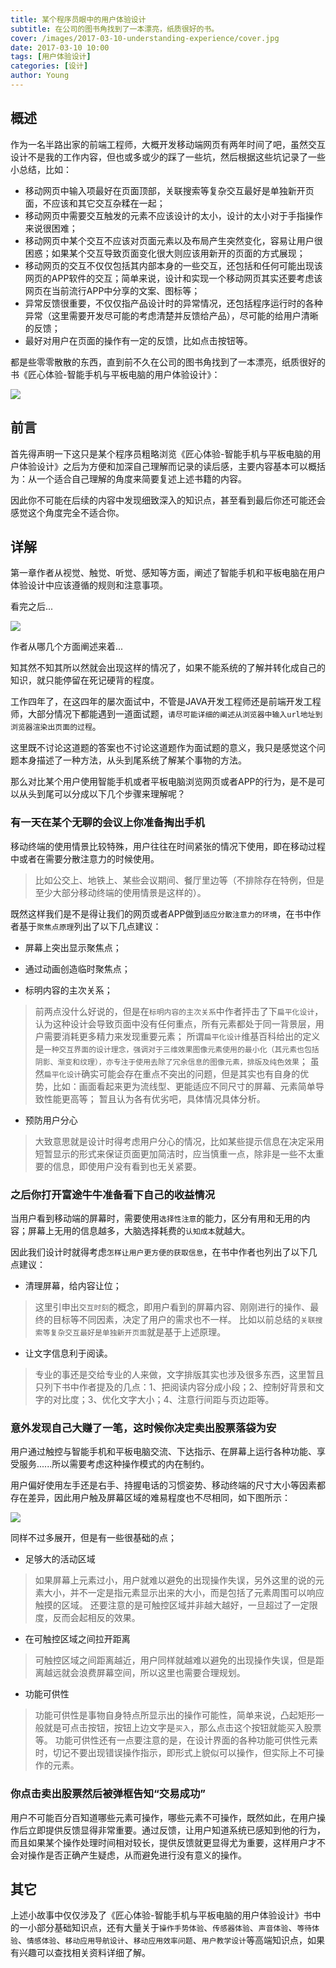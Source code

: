 ```yaml
---
title: 某个程序员眼中的用户体验设计
subtitle: 在公司的图书角找到了一本漂亮，纸质很好的书。
cover: /images/2017-03-10-understanding-experience/cover.jpg
date: 2017-03-10 10:00
tags: [用户体验设计]
categories: [设计]
author: Young
---
```


## 概述

作为一名半路出家的前端工程师，大概开发移动端网页有两年时间了吧，虽然交互设计不是我的工作内容，但也或多或少的踩了一些坑，然后根据这些坑记录了一些小总结，比如：

+ 移动网页中输入项最好在页面顶部，关联搜索等复杂交互最好是单独新开页面，不应该和其它交互杂糅在一起；
+ 移动网页中需要交互触发的元素不应该设计的太小，设计的太小对于手指操作来说很困难；
+ 移动网页中某个交互不应该对页面元素以及布局产生突然变化，容易让用户很困惑；如果某个交互导致页面变化很大则应该用新开的页面的方式展现；
+ 移动网页的交互不仅仅包括其内部本身的一些交互，还包括和任何可能出现该网页的APP软件的交互；简单来说，设计和实现一个移动网页其实还要考虑该网页在当前流行APP中分享的文案、图标等；
+ 异常反馈很重要，不仅仅指产品设计时的异常情况，还包括程序运行时的各种异常（这里需要开发尽可能的考虑清楚并反馈给产品），尽可能的给用户清晰的反馈；
+ 最好对用户在页面的操作有一定的反馈，比如点击按钮等。

都是些零零散散的东西，直到前不久在公司的图书角找到了一本漂亮，纸质很好的书《匠心体验-智能手机与平板电脑的用户体验设计》：

<img src="https://raw.githubusercontent.com/newbieYoung/NewbieWebArticles/master/images/understanding-experience-0.jpg">

<!--more-->

## 前言

首先得声明一下这只是某个程序员粗略浏览《匠心体验-智能手机与平板电脑的用户体验设计》之后为方便和加深自己理解而记录的读后感，主要内容基本可以概括为：从一个适合自己理解的角度来简要复述上述书籍的内容。

因此你不可能在后续的内容中发现细致深入的知识点，甚至看到最后你还可能还会感觉这个角度完全不适合你。

## 详解

第一章作者从视觉、触觉、听觉、感知等方面，阐述了智能手机和平板电脑在用户体验设计中应该遵循的规则和注意事项。

看完之后...

<img src="https://raw.githubusercontent.com/newbieYoung/NewbieWebArticles/master/images/understanding-experience-1.jpg">

作者从哪几个方面阐述来着...

知其然不知其所以然就会出现这样的情况了，如果不能系统的了解并转化成自己的知识，就只能停留在死记硬背的程度。

工作四年了，在这四年的屡次面试中，不管是JAVA开发工程师还是前端开发工程师，大部分情况下都能遇到一道面试题，`请尽可能详细的阐述从浏览器中输入url地址到浏览器渲染出页面的过程`。

这里既不讨论这道题的答案也不讨论这道题作为面试题的意义，我只是感觉这个问题本身描述了一种方法，从头到尾系统了解某个事物的方法。

那么对比某个用户使用智能手机或者平板电脑浏览网页或者APP的行为，是不是可以从头到尾可以分成以下几个步骤来理解呢？

### 有一天在某个无聊的会议上你准备掏出手机

移动终端的使用情景比较特殊，用户往往在时间紧张的情况下使用，即在移动过程中或者在需要分散注意力的时候使用。

> 比如公交上、地铁上、某些会议期间、餐厅里边等（不排除存在特例，但是至少大部分移动终端的使用情景是这样的）。

既然这样我们是不是得让我们的网页或者APP做到`适应分散注意力的环境`，在书中作者基于`聚焦点原理`列出了以下几点建议：

+ 屏幕上突出显示聚焦点；
+ 通过动画创造临时聚焦点；

+ 标明内容的主次关系；
> 前两点没什么好说的，但是在`标明内容的主次关系`中作者抨击了下`扁平化设计`，认为这种设计会导致页面中没有任何重点，所有元素都处于同一背景层，用户需要消耗更多精力来发现重要元素；
> 所谓`扁平化设计`维基百科给出的定义是`一种交互界面的设计理念，强调对于三维效果图像元素使用的最小化（其元素也包括阴影、渐变和纹理），亦专注于使用去除了冗余信息的图像元素，排版及纯色效果`；
> 虽然`扁平化设计`确实可能会存在重点不突出的问题，但是其实也有自身的优势，比如：画面看起来更为流线型、更能适应不同尺寸的屏幕、元素简单导致性能更高等；
> 暂且认为各有优劣吧，具体情况具体分析。

+ 预防用户分心
> 大致意思就是设计时得考虑用户分心的情况，比如某些提示信息在决定采用短暂显示的形式来保证页面更加简洁时，应当慎重一点，除非是一些不太重要的信息，即使用户没有看到也无关紧要。

### 之后你打开富途牛牛准备看下自己的收益情况

当用户看到移动端的屏幕时，需要使用`选择性注意`的能力，区分有用和无用的内容；屏幕上无用的信息越多，大脑选择耗费的`认知成本`就越大。

因此我们设计时就得考虑`怎样让用户更方便的获取信息`，在书中作者也列出了以下几点建议：

+ 清理屏幕，给内容让位；
> 这里引申出`交互时刻`的概念，即用户看到的屏幕内容、刚刚进行的操作、最终的目标等不同因素，决定了用户的需求也不一样。
> 比如以前总结的`关联搜索等复杂交互最好是单独新开页面`就是基于上述原理。

+ 让文字信息利于阅读。
> 专业的事还是交给专业的人来做，文字排版其实也涉及很多东西，这里暂且只列下书中作者提及的几点：1、把阅读内容分成小段；2、控制好背景和文字的对比度；3、优化文字大小；4、注意行间距与页边距等。

### 意外发现自己大赚了一笔，这时候你决定卖出股票落袋为安

用户通过触控与智能手机和平板电脑交流、下达指示、在屏幕上运行各种功能、享受服务......所以需要考虑这种操作模式的内在制约。

用户偏好使用左手还是右手、持握电话的习惯姿势、移动终端的尺寸大小等因素都存在差异，因此用户触及屏幕区域的难易程度也不尽相同，如下图所示：

<img src="https://raw.githubusercontent.com/newbieYoung/NewbieWebArticles/master/images/understanding-experience-2.jpg">

同样不过多展开，但是有一些很基础的点；

+ 足够大的活动区域
> 如果屏幕上元素过小，用户就难以避免的出现操作失误，另外这里的说的元素大小，并不一定是指元素显示出来的大小，而是包括了元素周围可以响应触摸的区域。
> 还要注意的是可触控区域并非越大越好，一旦超过了一定限度，反而会起相反的效果。

+ 在可触控区域之间拉开距离
> 可触控区域之间距离越近，用户同样就越难以避免的出现操作失误，但是距离越远就会浪费屏幕空间，所以这里也需要合理规划。

+ 功能可供性
> 功能可供性是事物自身特点所显示出的操作可能性，简单来说，凸起矩形一般就是可点击按钮，按钮上边文字是`买入`，那么点击这个按钮就能买入股票等。
> 功能可供性还有一点要注意的是，在设计界面的各种功能可供性元素时，切记不要出现错误操作指示，即形式上貌似可以操作，但实际上不可操作的元素。

### 你点击卖出股票然后被弹框告知“交易成功”

用户不可能百分百知道哪些元素可操作，哪些元素不可操作，既然如此，在用户操作后立即提供反馈显得非常重要。通过反馈，让用户知道系统已感知到他的行为，而且如果某个操作处理时间相对较长，提供反馈就更显得尤为重要，这样用户才不会对操作是否正确产生疑虑，从而避免进行没有意义的操作。

## 其它

上述小故事中仅仅涉及了《匠心体验-智能手机与平板电脑的用户体验设计》书中的一小部分基础知识点，还有大量关于`操作手势体验`、`传感器体验`、`声音体验`、`等待体验`、`情感体验`、`移动应用导航设计`、`移动应用效率问题`、`用户教学设计`等高端知识点，如果有兴趣可以查找相关资料详细了解。





